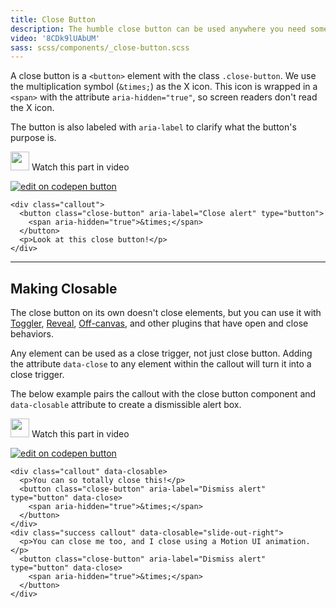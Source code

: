 ```yaml
---
title: Close Button
description: The humble close button can be used anywhere you need something to go away on click.
video: '8CDk9lUAbUM'
sass: scss/components/_close-button.scss
---
```


A close button is a `<button>` element with the class `.close-button`. We use the multiplication symbol (`&times;`) as the X icon. This icon is wrapped in a `<span>` with the attribute `aria-hidden="true"`, so screen readers don't read the X icon.

The button is also labeled with `aria-label` to clarify what the button's purpose is.

<div class="docs-video-codepen-container">
  <a class="" data-open-video="1:30"><img src="https://www.elastic.co/static/images/svg/video-play-btn.svg" class="video-icon" height="30" width="30" alt=""> Watch this part in video</a>

  <a class="codepen-logo-link" href="http://codepen.io/ZURBFoundation/pen/xdjEgO?editors=1000" target="_blank"><img src="{{root}}assets/img/logos/cp1.svg" class="" height="" width="" alt="edit on codepen button"></a>
</div>

```html_example
<div class="callout">
  <button class="close-button" aria-label="Close alert" type="button">
    <span aria-hidden="true">&times;</span>
  </button>
  <p>Look at this close button!</p>
</div>
```

---

## Making Closable

<div class="callout primary">
  <p>The close button on its own doesn't close elements, but you can use it with <a href="toggler.html">Toggler</a>, <a href="reveal.html">Reveal</a>, <a href="off-canvas.html">Off-canvas</a>, and other plugins that have open and close behaviors.</p>
</div>

<div class="primary callout">
  <p>Any element can be used as a close trigger, not just close button. Adding the attribute <code>data-close</code> to any element within the callout will turn it into a close trigger.</p>
</div>

The below example pairs the callout with the close button component and `data-closable` attribute to create a dismissible alert box.

<div class="docs-video-codepen-container">
  <a class="" data-open-video="1:30"><img src="https://www.elastic.co/static/images/svg/video-play-btn.svg" class="video-icon" height="30" width="30" alt=""> Watch this part in video</a>

  <a class="codepen-logo-link" href="https://codepen.io/ZURBFoundation/pen/JNvEox?editors=1000" target="_blank"><img src="{{root}}assets/img/logos/cp1.svg" class="" height="" width="" alt="edit on codepen button"></a>
</div>

```html_example
<div class="callout" data-closable>
  <p>You can so totally close this!</p>
  <button class="close-button" aria-label="Dismiss alert" type="button" data-close>
    <span aria-hidden="true">&times;</span>
  </button>
</div>
<div class="success callout" data-closable="slide-out-right">
  <p>You can close me too, and I close using a Motion UI animation.</p>
  <button class="close-button" aria-label="Dismiss alert" type="button" data-close>
    <span aria-hidden="true">&times;</span>
  </button>
</div>
```
